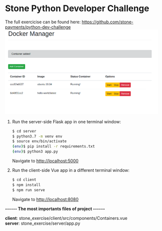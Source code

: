 # Stone Python Developer Challenge
The full exercicise can be found here: https://github.com/stone-payments/python-dev-challenge<br>
![alt text](screenshot.png)


1. Run the server-side Flask app in one terminal window:

    ```sh
    $ cd server
    $ python3.7 -m venv env
    $ source env/bin/activate
    (env)$ pip install -r requirements.txt
    (env)$ python3 app.py
    ```

    Navigate to [http://localhost:5000](http://localhost:5000)

1. Run the client-side Vue app in a different terminal window:

    ```sh
    $ cd client
    $ npm install
    $ npm run serve
    ```

    Navigate to [http://localhost:8080](http://localhost:8080)
    
 **------ The most importants files of project ------**
 
**client**: stone_exercise/client/src/components/Containers.vue <br>
**server**: stone_exercise/server/app.py

